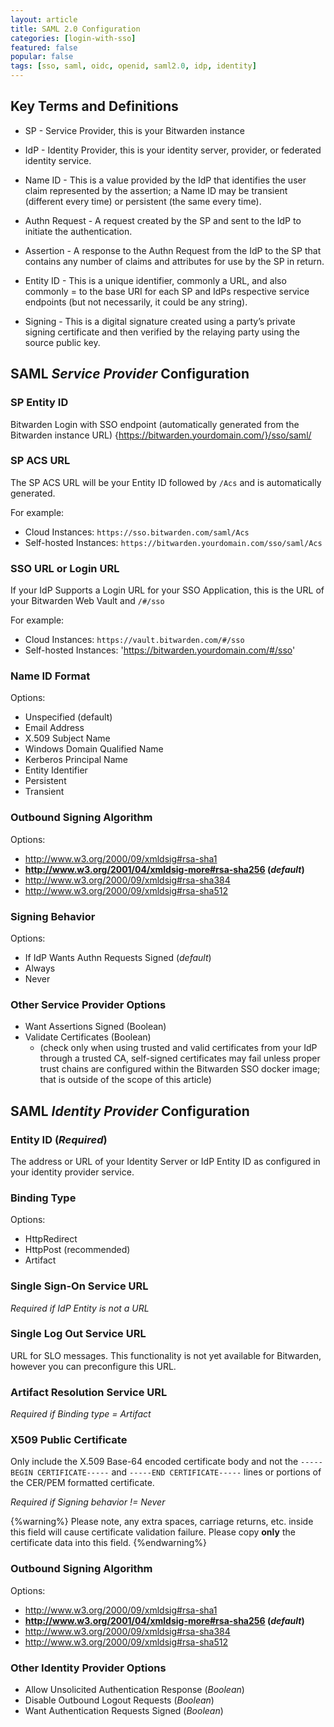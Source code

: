 ```yaml
---
layout: article
title: SAML 2.0 Configuration
categories: [login-with-sso]
featured: false
popular: false
tags: [sso, saml, oidc, openid, saml2.0, idp, identity]
---
```


## Key Terms and Definitions

- SP - Service Provider, this is your Bitwarden instance

- IdP - Identity Provider, this is your identity server, provider, or federated identity service.

- Name ID - This is a value provided by the IdP that identifies the user claim represented by the assertion; a Name ID may be transient (different every time) or persistent (the same every time).

- Authn Request - A request created by the SP and sent to the IdP to initiate the authentication.

- Assertion - A response to the Authn Request from the IdP to the SP that contains any number of claims and attributes for use by the SP in return.

- Entity ID - This is a unique identifier, commonly a URL, and also commonly = to the base URI for each SP and IdPs respective service endpoints (but not necessarily, it could be any string).

- Signing - This is a digital signature created using a party’s private signing certificate and then verified by the relaying party using the source public key.

## SAML *Service Provider* Configuration

### SP Entity ID

Bitwarden Login with SSO endpoint (automatically generated from the Bitwarden instance URL) {https://bitwarden.yourdomain.com/}/sso/saml/


### SP ACS URL

The SP ACS URL will be your Entity ID followed by `/Acs` and is automatically generated.

For example:  

- Cloud Instances: `https://sso.bitwarden.com/saml/Acs`
- Self-hosted Instances: `https://bitwarden.yourdomain.com/sso/saml/Acs`

### SSO URL or Login URL

If your IdP Supports a Login URL for your SSO Application, this is the URL of your Bitwarden Web Vault and `/#/sso`

For example:

- Cloud Instances: `https://vault.bitwarden.com/#/sso`
- Self-hosted Instances: 'https://bitwarden.yourdomain.com/#/sso'

### Name ID Format

Options:

- Unspecified (default)
- Email Address
- X.509 Subject Name
- Windows Domain Qualified Name
- Kerberos Principal Name
- Entity Identifier
- Persistent
- Transient

### Outbound Signing Algorithm

Options:
- <http://www.w3.org/2000/09/xmldsig#rsa-sha1>
- **<http://www.w3.org/2001/04/xmldsig-more#rsa-sha256> (*default*)**
- <http://www.w3.org/2000/09/xmldsig#rsa-sha384>
- <http://www.w3.org/2000/09/xmldsig#rsa-sha512>

### Signing Behavior

Options:
- If IdP Wants Authn Requests Signed (*default*)
- Always
- Never

### Other Service Provider Options

- Want Assertions Signed (Boolean)
- Validate Certificates (Boolean)
 	- (check only when using trusted and valid certificates from your IdP through a trusted CA, self-signed certificates may fail unless proper trust chains are configured within the Bitwarden SSO docker image; that is outside of the scope of this article)

## SAML *Identity Provider* Configuration

### Entity ID (*Required*)

The address or URL of your Identity Server or IdP Entity ID as configured in your identity provider service.

### Binding Type

Options:
- HttpRedirect
- HttpPost (recommended)
- Artifact

### Single Sign-On Service URL

*Required if IdP Entity is not a URL*

### Single Log Out Service URL

URL for SLO messages. This functionality is not yet available for Bitwarden, however you can preconfigure this URL.

### Artifact Resolution Service URL

*Required if Binding type = Artifact*

### X509 Public Certificate

Only include the X.509 Base-64 encoded certificate body and not the `-----BEGIN CERTIFICATE-----` and `-----END CERTIFICATE-----` lines or portions of the CER/PEM formatted certificate.

*Required if Signing behavior != Never*

{%warning%}
Please note, any extra spaces, carriage returns, etc. inside this field will cause certificate validation failure. Please copy **only** the certificate data into this field.
{%endwarning%}

### Outbound Signing Algorithm

Options:

- <http://www.w3.org/2000/09/xmldsig#rsa-sha1>
- **<http://www.w3.org/2001/04/xmldsig-more#rsa-sha256> (*default*)**
- <http://www.w3.org/2000/09/xmldsig#rsa-sha384>
- <http://www.w3.org/2000/09/xmldsig#rsa-sha512>

### Other Identity Provider Options

- Allow Unsolicited Authentication Response (*Boolean*)
- Disable Outbound Logout Requests (*Boolean*)
- Want Authentication Requests Signed (*Boolean*)
